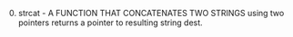 0. strcat - A FUNCTION THAT CONCATENATES TWO STRINGS using two pointers
returns a pointer to resulting string dest.	
